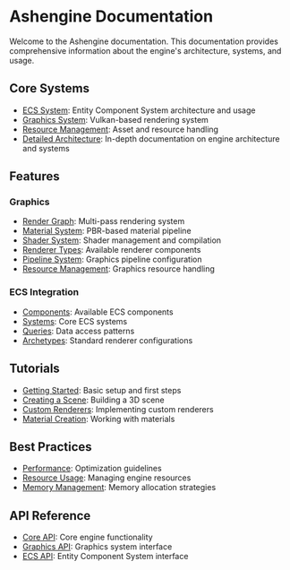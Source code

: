 # Ashengine Documentation

Welcome to the Ashengine documentation. This documentation provides comprehensive information about the engine's architecture, systems, and usage.

## Core Systems

- [ECS System](./ecs/README.md): Entity Component System architecture and usage
- [Graphics System](./graphics/README.md): Vulkan-based rendering system
- [Resource Management](./resources/README.md): Asset and resource handling
- [Detailed Architecture](./readme/README.md): In-depth documentation on engine architecture and systems

## Features

### Graphics

- [Render Graph](./graphics/render_graph.md): Multi-pass rendering system
- [Material System](./graphics/materials.md): PBR-based material pipeline
- [Shader System](./graphics/shaders.md): Shader management and compilation
- [Renderer Types](./graphics/renderers.md): Available renderer components
- [Pipeline System](./graphics/pipelines.md): Graphics pipeline configuration
- [Resource Management](./graphics/resources.md): Graphics resource handling

### ECS Integration

- [Components](./ecs/components.md): Available ECS components
- [Systems](./ecs/systems.md): Core ECS systems
- [Queries](./ecs/queries.md): Data access patterns
- [Archetypes](./graphics/archetypes.md): Standard renderer configurations

## Tutorials

- [Getting Started](./tutorials/getting_started.md): Basic setup and first steps
- [Creating a Scene](./tutorials/create_scene.md): Building a 3D scene
- [Custom Renderers](./tutorials/custom_renderers.md): Implementing custom renderers
- [Material Creation](./tutorials/materials.md): Working with materials

## Best Practices

- [Performance](./guides/performance.md): Optimization guidelines
- [Resource Usage](./guides/resources.md): Managing engine resources
- [Memory Management](./guides/memory.md): Memory allocation strategies

## API Reference

- [Core API](./api/core/README.md): Core engine functionality
- [Graphics API](./api/graphics/README.md): Graphics system interface
- [ECS API](./api/ecs/README.md): Entity Component System interface
